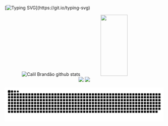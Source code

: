 
[![Typing SVG](https://readme-typing-svg.demolab.com?font=Pathway+Gothic+One&weight=600&size=35&duration=3000&pause=1000&color=20F70E&center=true&vCenter=true&width=1000&lines=Hi%2C+my+name+is+Calil!;I+have+23+years+old;I+graduating+information+systems;I+dream+to+become+a+developer;Welcome+to+my+profile!)](https://git.io/typing-svg)

<div align="center">  
  <img width="49%" height="195px" src="https://github-readme-stats.vercel.app/api?username=CBrandsDev&show_icons=true&count_private=true&hide_border=true&title_color=00BFFF&icon_color=00BFFF&text_color=c9d1d9&bg_color=0d1117" alt="Calil Brandão github stats" /> 
  <img width="41%" height="195px" src="https://github-readme-stats.vercel.app/api/top-langs/?username=CBrandsDev&layout=compact&hide_border=true&title_color=00BFFF&text_color=87CEFA&bg_color=0d1117" />
</div>

  
<div align="center">
  <a href="cbrandao2001@gmail.com" ><img src = "https://img.shields.io/badge/Gmail-D14836?style=for-the-badge&logo=gmail&logoColor=white" Color=white" target="_blank"></a>
  <a href="https://www.linkedin.com/in/calil-brand%C3%A3o/" ><img src = "https://img.shields.io/badge/LinkedIn-0077B5?style=for-the-badge&logo=linkedin&logoColor=white" target="_blank"></a>
    
  ![snake gif](https://github.com/CBrandsDev/CBrandsDev/blob/output/github-contribution-grid-snake.svg)
</div>


